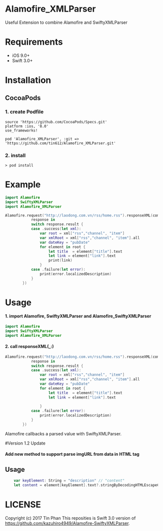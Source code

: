 # Alamofire_XMLParser



Useful Extension to combine Alamofire and SwiftyXMLParser
# Requirements
* iOS 9.0+
* Swift 3.0+

# Installation
## CocoaPods

### 1. create Podfile
```
source 'https://github.com/CocoaPods/Specs.git'
platform :ios, '8.0'
use_frameworks!

pod 'Alamofire_XMLParser', :git => 'https://github.com/tin612/Alamofire_XMLParser.git'
```

### 2. install
```
> pod install
````

# Example

```swift
import Alamofire
import SwiftyXMLParser
import Alamofire_XMLParser

Alamofire.request("http://laodong.com.vn/rss/home.rss").responseXML(completionHandler: {
            response in
            switch response.result {
            case .success(let xml):
                var root = xml["rss","channel", "item"]
                var xmlRoot = xml["rss","channel", "item"].all
                var dateKey = "pubDate"
                for element in root {
                    let title  = element["title"].text
                    let link = element["link"].text
                    print(link)
                }
            case .failure(let error):
                print(error.localizedDescription)
            }
        })

```

# Usage
#### 1. import Alamofire, SwiftyXMLParser and Alamofire_SwiftyXMLParser
```swift
import Alamofire
import SwiftyXMLParser
import Alamofire_XMLParser
```
#### 2. call responseXML(_:)
```swift
Alamofire.request("http://laodong.com.vn/rss/home.rss").responseXML(completionHandler: {
            response in
            switch response.result {
            case .success(let xml):
                var root = xml["rss","channel", "item"]
                var xmlRoot = xml["rss","channel", "item"].all
                var dateKey = "pubDate"
                for element in root {
                    let title  = element["title"].text
                    let link = element["link"].text
                    
                }
            case .failure(let error):
                print(error.localizedDescription)
            }
        })

```


Alamofire callbacks a parsed value with SwiftyXMLParser.

#Version 1.2 Update
#### Add new method to support parse imgURL from data in HTML tag
## Usage
```Swift
    var keyElement: String = "description" // "content" 
    let content = element[keyElement].text?.stringByDecodingHTMLEscapeCharacters().getImageURLsFromContent()
```

# LICENSE
Copyright (c) 2017 Tin Phan
This reposities is Swift 3.0 version of https://github.com/kazuhiro4949/Alamofire-SwiftyXMLParser.

